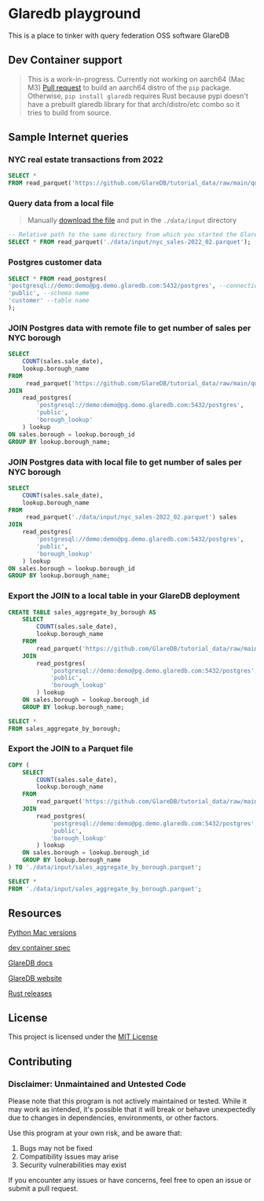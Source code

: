 # Glaredb playground

This is a place to tinker with query federation OSS software GlareDB

## Dev Container support

> This is a work-in-progress. Currently not working on aarch64 (Mac M3) [Pull request](https://github.com/sharkymark/glaredb-hw/pull/1) to build an aarch64 distro of the `pip` package. Otherwise, `pip install glaredb` requires Rust because pypi doesn't have a prebuilt glaredb library for that arch/distro/etc combo so it tries to build from source.

## Sample Internet queries

### NYC real estate transactions from 2022

```sql
SELECT *
FROM read_parquet('https://github.com/GlareDB/tutorial_data/raw/main/quickstart_data/nyc_sales-2022_01.parquet');
```

### Query data from a local file

> Manually [download the file](https://github.com/GlareDB/tutorial_data/raw/main/quickstart_data/nyc_sales-2022_02.parquet) and put in the `./data/input` directory

```sql
-- Relative path to the same directory from which you started the GlareDB CLI
SELECT * FROM read_parquet('./data/input/nyc_sales-2022_02.parquet');
```

### Postgres customer data

```sql
SELECT * FROM read_postgres(
'postgresql://demo:demo@pg.demo.glaredb.com:5432/postgres', --connection
'public', --schema name
'customer' --table name
);
```

### JOIN Postgres data with remote file to get number of sales per NYC borough

```sql
SELECT
    COUNT(sales.sale_date),
    lookup.borough_name
FROM
     read_parquet('https://github.com/GlareDB/tutorial_data/raw/main/quickstart_data/nyc_sales-2022_01.parquet') sales
JOIN
    read_postgres(
        'postgresql://demo:demo@pg.demo.glaredb.com:5432/postgres',
        'public',
        'borough_lookup'
    ) lookup
ON sales.borough = lookup.borough_id
GROUP BY lookup.borough_name;
```

### JOIN Postgres data with local file to get number of sales per NYC borough

```sql
SELECT
    COUNT(sales.sale_date),
    lookup.borough_name
FROM
     read_parquet('./data/input/nyc_sales-2022_02.parquet') sales
JOIN
    read_postgres(
        'postgresql://demo:demo@pg.demo.glaredb.com:5432/postgres',
        'public',
        'borough_lookup'
    ) lookup
ON sales.borough = lookup.borough_id
GROUP BY lookup.borough_name;
```

### Export the JOIN to a local table in your GlareDB deployment

```sql
CREATE TABLE sales_aggregate_by_borough AS
    SELECT
        COUNT(sales.sale_date),
        lookup.borough_name
    FROM
        read_parquet('https://github.com/GlareDB/tutorial_data/raw/main/quickstart_data/nyc_sales-2022_01.parquet') sales
    JOIN
        read_postgres(
            'postgresql://demo:demo@pg.demo.glaredb.com:5432/postgres',
            'public',
            'borough_lookup'
        ) lookup
    ON sales.borough = lookup.borough_id
    GROUP BY lookup.borough_name;

SELECT *
FROM sales_aggregate_by_borough;
```

### Export the JOIN to a Parquet file

```sql
COPY (
    SELECT
        COUNT(sales.sale_date),
        lookup.borough_name
    FROM
        read_parquet('https://github.com/GlareDB/tutorial_data/raw/main/quickstart_data/nyc_sales-2022_01.parquet') sales
    JOIN
        read_postgres(
            'postgresql://demo:demo@pg.demo.glaredb.com:5432/postgres',
            'public',
            'borough_lookup'
        ) lookup
    ON sales.borough = lookup.borough_id
    GROUP BY lookup.borough_name
) TO './data/input/sales_aggregate_by_borough.parquet';

SELECT *
FROM './data/input/sales_aggregate_by_borough.parquet';
```


## Resources

[Python Mac versions](https://www.python.org/downloads/macos/)

[dev container spec](https://containers.dev/implementors/json_reference/)

[GlareDB docs](https://docs.glaredb.com/)

[GlareDB website](https://glaredb.com/)

[Rust releases](https://doc.rust-lang.org/beta/releases.html)

## License

This project is licensed under the [MIT License](LICENSE)

## Contributing

### Disclaimer: Unmaintained and Untested Code

Please note that this program is not actively maintained or tested. While it may work as intended, it's possible that it will break or behave unexpectedly due to changes in dependencies, environments, or other factors.

Use this program at your own risk, and be aware that:
1. Bugs may not be fixed
1. Compatibility issues may arise
1. Security vulnerabilities may exist

If you encounter any issues or have concerns, feel free to open an issue or submit a pull request.